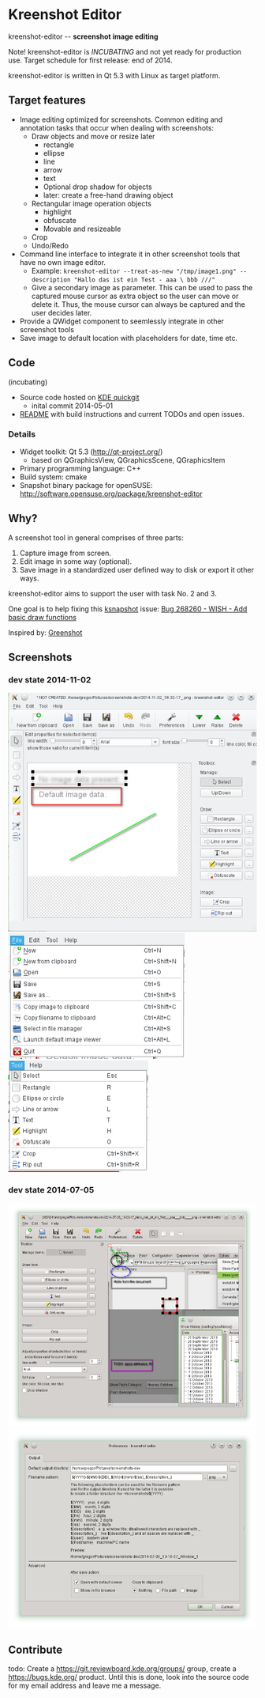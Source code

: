 Kreenshot Editor
================
kreenshot-editor -- **screenshot image editing**

Note! kreenshot-editor is *INCUBATING* and not yet ready for production use. Target schedule for first release: end of 2014.

kreenshot-editor is written in Qt 5.3 with Linux as target platform.

Target features
---------------

  * Image editing optimized for screenshots. Common editing and annotation tasks that occur when dealing with screenshots:
    * Draw objects and move or resize later
      * rectangle
      * ellipse
      * line
      * arrow
      * text
      * Optional drop shadow for objects
      * later: create a free-hand drawing object
    * Rectangular image operation objects
      * highlight
      * obfuscate
      * Movable and resizeable
    * Crop
    * Undo/Redo
  * Command line interface to integrate it in other screenshot tools that have no own image editor.
    * Example: ```kreenshot-editor --treat-as-new "/tmp/image1.png" --description "Hallo das ist ein Test - aaa \ bbb ///"```
    * Give a secondary image as parameter. This can be used to pass the captured mouse cursor as extra object so the user can move or delete it.
    Thus, the mouse cursor can always be captured and the user decides later.
  * Provide a QWidget component to seemlessly integrate in other screenshot tools
  * Save image to default location with placeholders for date, time etc.

Code
----
(incubating)

  * Source code hosted on [KDE quickgit](http://quickgit.kde.org/?p=scratch%2Fgregormi%2Fkreenshot-editor.git)
    * inital commit 2014-05-01
  * [README](http://quickgit.kde.org/?p=scratch%2Fgregormi%2Fkreenshot-editor.git&a=blob&f=README.md) with build instructions and current TODOs and open issues.

### Details

  * Widget toolkit: Qt 5.3 (http://qt-project.org/)
    * based on QGraphicsView, QGraphicsScene, QGraphicsItem
  * Primary programming language: C++
  * Build system: cmake
  * Snapshot binary package for openSUSE: http://software.opensuse.org/package/kreenshot-editor

Why?
----

A screenshot tool in general comprises of three parts:

  1. Capture image from screen.
  2. Edit image in some way (optional).
  3. Save image in a standardized user defined way to disk or export it other ways.

kreenshot-editor aims to support the user with task No. 2 and 3.

One goal is to help fixing this [ksnapshot](https://www.kde.org/applications/graphics/ksnapshot/) issue: [Bug 268260 - WISH - Add basic draw functions](https://bugs.kde.org/show_bug.cgi?id=268260)

Inspired by: [Greenshot](http://getgreenshot.org/)

Screenshots
-----------
### dev state 2014-11-02
![](img/2014-11-02-main-window.png "Main Window")
![](img/2014-11-02-menu-file.png "Menu 'File'")
![](img/2014-11-02-menu-tool.png "Menu 'Tool'")

### dev state 2014-07-05
![](img/2014-07-05-main-window.png "Main Window")
![](img/2014-07-05-prefs.png "Preferences window")

Contribute
----------
todo: Create a https://git.reviewboard.kde.org/groups/ group, create a https://bugs.kde.org/ product.
Until this is done, look into the source code for my email address and leave me a message.
